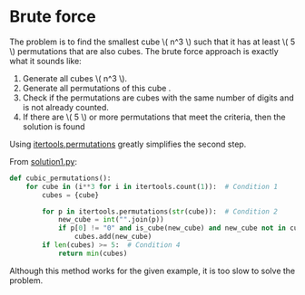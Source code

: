 # Brute force

The problem is to find the smallest cube \\( n^3 \\) such that it has at least \\( 5 \\) permutations that are also cubes.
The brute force approach is exactly what it sounds like:

1. Generate all cubes \\( n^3 \\).
2. Generate all permutations of this cube .
3. Check if the permutations are cubes with the same number of digits and is not already counted.
4. If there are \\( 5 \\) or more permutations that meet the criteria, then the solution is found

Using [itertools.permutations](https://docs.python.org/3/library/itertools.html#itertools.permutations) greatly simplifies the second step.

From [solution1.py](https://github.com/TurtleSmoke/Project-Euler/blob/main/problems/problem_0062/solution1.py):

```python
def cubic_permutations():
    for cube in (i**3 for i in itertools.count(1)):  # Condition 1
        cubes = {cube}

        for p in itertools.permutations(str(cube)):  # Condition 2
            new_cube = int("".join(p))
            if p[0] != "0" and is_cube(new_cube) and new_cube not in cubes:  # Condition 3
                cubes.add(new_cube)
        if len(cubes) >= 5:  # Condition 4
            return min(cubes)
```

Although this method works for the given example, it is too slow to solve the problem.
